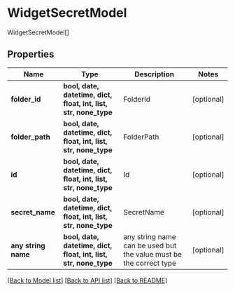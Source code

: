 # WidgetSecretModel

WidgetSecretModel[]

## Properties
Name | Type | Description | Notes
------------ | ------------- | ------------- | -------------
**folder_id** | **bool, date, datetime, dict, float, int, list, str, none_type** | FolderId | [optional] 
**folder_path** | **bool, date, datetime, dict, float, int, list, str, none_type** | FolderPath | [optional] 
**id** | **bool, date, datetime, dict, float, int, list, str, none_type** | Id | [optional] 
**secret_name** | **bool, date, datetime, dict, float, int, list, str, none_type** | SecretName | [optional] 
**any string name** | **bool, date, datetime, dict, float, int, list, str, none_type** | any string name can be used but the value must be the correct type | [optional]

[[Back to Model list]](../README.md#documentation-for-models) [[Back to API list]](../README.md#documentation-for-api-endpoints) [[Back to README]](../README.md)


